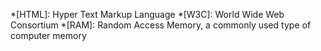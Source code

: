 *[HTML]: Hyper Text Markup Language
*[W3C]: World Wide Web Consortium
*[RAM]: Random Access Memory, a commonly used type of computer memory